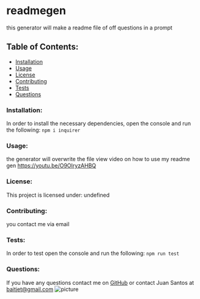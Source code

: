 # readmegen  
this generator will make a readme file of off questions in a prompt
## Table of Contents:
* [Installation](#installation)
* [Usage](#usage)
* [License](#license)
* [Contributing](#contributing)
* [Tests](#tests)
* [Questions](#questions)
### Installation:
In order to install the necessary dependencies, open the console and run the following:
```npm i inquirer```
### Usage:
the generator will overwrite the file
view video on how to use my readme gen https://youtu.be/O9OIryzAHBQ
### License:
This project is licensed under:
undefined
### Contributing:
you contact me via email
### Tests:
In order to test open the console and run the following:
```npm run test```
### Questions:
If you have any questions contact me on [GitHub](https://github.com/thereal-baitjet) or contact 
Juan Santos at baitjet@gmail.com
![picture](https://github.com/thereal-baitjet.png?size=80)
  
